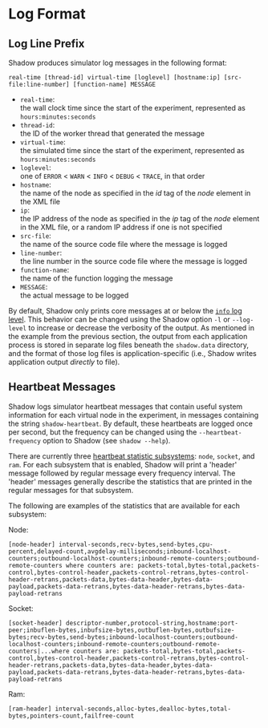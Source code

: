 # Log Format

## Log Line Prefix

Shadow produces simulator log messages in the following format:

```text
real-time [thread-id] virtual-time [loglevel] [hostname:ip] [src-file:line-number] [function-name] MESSAGE
```

- `real-time`:  
the wall clock time since the start of the experiment, represented as `hours:minutes:seconds`
- `thread-id`:  
the ID of the worker thread that generated the message
- `virtual-time`:  
the simulated time since the start of the experiment, represented as `hours:minutes:seconds`
- `loglevel`:  
one of `ERROR` < `WARN` < `INFO` < `DEBUG` < `TRACE`, in that order
- `hostname`:  
the name of the node as specified in the _id_ tag of the _node_ element in the XML file
- `ip`:  
the IP address of the node as specified in the _ip_ tag of the _node_ element in the XML file, or a random IP address if one is not specified  
- `src-file`:  
the name of the source code file where the message is logged
- `line-number`:  
the line number in the source code file where the message is logged
- `function-name`:  
the name of the function logging the message
- `MESSAGE`:  
the actual message to be logged

By default, Shadow only prints core messages at or below the [`info` log level](shadow_config_options.md#generallog_level). This behavior can be changed using the Shadow option `-l` or `--log-level` to increase or decrease the verbosity of the output. As mentioned in the example from the previous section, the output from each application process is stored in separate log files beneath the `shadow.data` directory, and the format of those log files is application-specific (i.e., Shadow writes application output _directly_ to file).

## Heartbeat Messages

Shadow logs simulator heartbeat messages that contain useful system information for each virtual node in the experiment, in messages containing the string `shadow-heartbeat`. By default, these heartbeats are logged once per second, but the frequency can be changed using the `--heartbeat-frequency` option to Shadow (see `shadow --help`).

There are currently three [heartbeat statistic subsystems](shadow_config_options.md#host_defaultsheartbeat_log_info): `node`, `socket`, and `ram`. For each subsystem that is enabled, Shadow will print a 'header' message followed by regular message every frequency interval. The 'header' messages generally describe the statistics that are printed in the regular messages for that subsystem.

The following are examples of the statistics that are available for each subsystem:

Node:

```
[node-header] interval-seconds,recv-bytes,send-bytes,cpu-percent,delayed-count,avgdelay-milliseconds;inbound-localhost-counters;outbound-localhost-counters;inbound-remote-counters;outbound-remote-counters where counters are: packets-total,bytes-total,packets-control,bytes-control-header,packets-control-retrans,bytes-control-header-retrans,packets-data,bytes-data-header,bytes-data-payload,packets-data-retrans,bytes-data-header-retrans,bytes-data-payload-retrans
```

Socket:

```
[socket-header] descriptor-number,protocol-string,hostname:port-peer;inbuflen-bytes,inbufsize-bytes,outbuflen-bytes,outbufsize-bytes;recv-bytes,send-bytes;inbound-localhost-counters;outbound-localhost-counters;inbound-remote-counters;outbound-remote-counters|...where counters are: packets-total,bytes-total,packets-control,bytes-control-header,packets-control-retrans,bytes-control-header-retrans,packets-data,bytes-data-header,bytes-data-payload,packets-data-retrans,bytes-data-header-retrans,bytes-data-payload-retrans
```

Ram:

```
[ram-header] interval-seconds,alloc-bytes,dealloc-bytes,total-bytes,pointers-count,failfree-count
```
